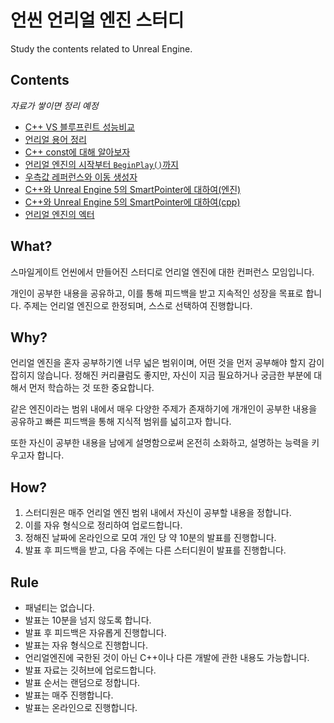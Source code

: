 # 언씬 언리얼 엔진 스터디

Study the contents related to Unreal Engine.

## Contents

*자료가 쌓이면 정리 예정*

- [C++ VS 블루프린트 성능비교](./olddrone/C++%20VS%20블루프린트%20성능비교.md)
- [언리얼 용어 정리](./Jeonglee/UnrealTerminology.md)
- [C++ const에 대해 알아보자](./Soyeon/C++%20const에%20대해%20알아보자.txt)
- [언리얼 엔진의 시작부터 `BeginPlay()`까지](./Daeseong/UnrealStratToBeginPlay.md)
- [우측값 레퍼런스와 이동 생성자](./MinjuCho/Rvalue_Reference_and_Move_Constructor.md)
- [C++와 Unreal Engine 5의 SmartPointer에 대하여(엔진)](./J2on/SmartPointer(UnrealEngine5).md)
- [C++와 Unreal Engine 5의 SmartPointer에 대하여(cpp)](./J2on/SmartPointer(CPP).md)
- [언리얼 엔진의 엑터](./Inyeong/README.md)

## What?

스마일게이트 언씬에서 만들어진 스터디로 언리얼 엔진에 대한 컨퍼런스 모임입니다.

개인이 공부한 내용을 공유하고, 이를 통해 피드백을 받고 지속적인 성장을 목표로 합니다. 주제는 언리얼 엔진으로 한정되며, 스스로 선택하여 진행합니다.

## Why?

언리얼 엔진을 혼자 공부하기엔 너무 넓은 범위이며, 어떤 것을 먼저 공부해야 할지 감이 잡히지 않습니다. 정해진 커리큘럼도 좋지만, 자신이 지금 필요하거나 궁금한 부분에 대해서 먼저 학습하는 것 또한 중요합니다.

같은 엔진이라는 범위 내에서 매우 다양한 주제가 존재하기에 개개인이 공부한 내용을 공유하고 빠른 피드백을 통해 지식적 범위를 넓히고자 합니다.

또한 자신이 공부한 내용을 남에게 설명함으로써 온전히 소화하고, 설명하는 능력을 키우고자 합니다.

## How?

1. 스터디원은 매주 언리얼 엔진 범위 내에서 자신이 공부할 내용을 정합니다.
2. 이를 자유 형식으로 정리하여 업로드합니다.
3. 정해진 날짜에 온라인으로 모여 개인 당 약 10분의 발표를 진행합니다.
4. 발표 후 피드백을 받고, 다음 주에는 다른 스터디원이 발표를 진행합니다.

## Rule

- 패널티는 없습니다.
- 발표는 10분을 넘지 않도록 합니다.
- 발표 후 피드백은 자유롭게 진행합니다.
- 발표는 자유 형식으로 진행합니다.
- 언리얼엔진에 국한된 것이 아닌 C++이나 다른 개발에 관한 내용도 가능합니다.
- 발표 자료는 깃허브에 업로드합니다.
- 발표 순서는 랜덤으로 정합니다.
- 발표는 매주 진행합니다.
- 발표는 온라인으로 진행합니다.
